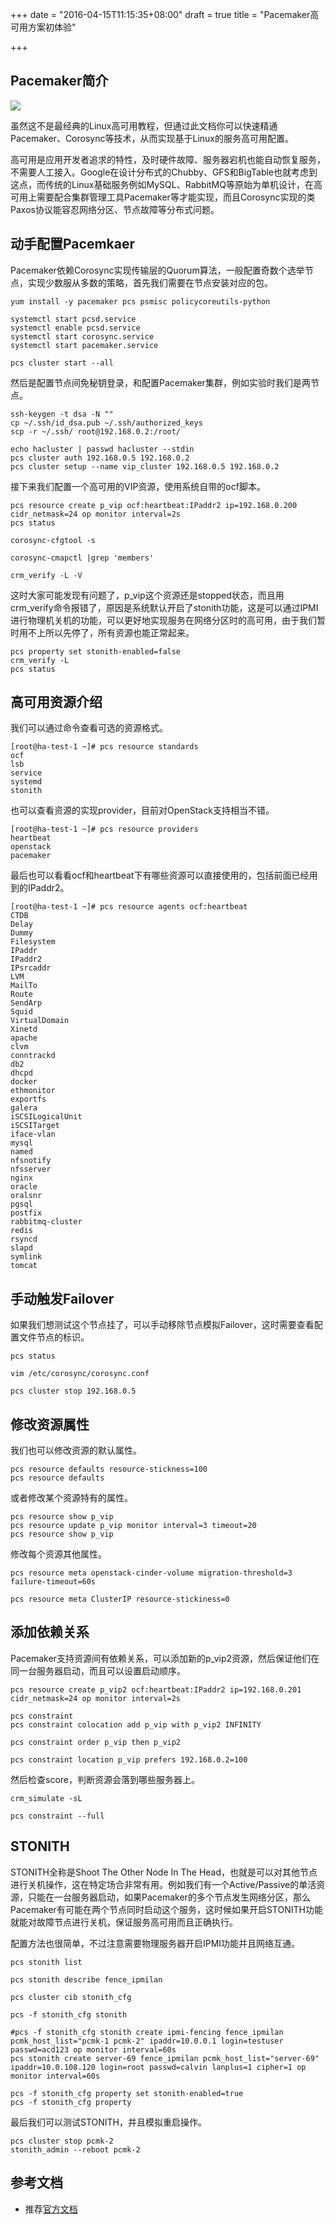+++
date = "2016-04-15T11:15:35+08:00"
draft = true
title = "Pacemaker高可用方案初体验"

+++

## Pacemaker简介

![](/images/pacemaker_logo.png)

虽然这不是最经典的Linux高可用教程，但通过此文档你可以快速精通Pacemaker、Corosync等技术，从而实现基于Linux的服务高可用配置。

高可用是应用开发者追求的特性，及时硬件故障、服务器宕机也能自动恢复服务，不需要人工接入。Google在设计分布式的Chubby、GFS和BigTable也就考虑到这点，而传统的Linux基础服务例如MySQL、RabbitMQ等原始为单机设计，在高可用上需要配合集群管理工具Pacemaker等才能实现，而且Corosync实现的类Paxos协议能容忍网络分区、节点故障等分布式问题。

## 动手配置Pacemkaer

Pacemaker依赖Corosync实现传输层的Quorum算法，一般配置奇数个选举节点，实现少数服从多数的策略，首先我们需要在节点安装对应的包。

```
yum install -y pacemaker pcs psmisc policycoreutils-python

systemctl start pcsd.service
systemctl enable pcsd.service
systemctl start corosync.service
systemctl start pacemaker.service

pcs cluster start --all
```

然后是配置节点间免秘钥登录，和配置Pacemaker集群，例如实验时我们是两节点。

```
ssh-keygen -t dsa -N ""
cp ~/.ssh/id_dsa.pub ~/.ssh/authorized_keys
scp -r ~/.ssh/ root@192.168.0.2:/root/

echo hacluster | passwd hacluster --stdin
pcs cluster auth 192.168.0.5 192.168.0.2
pcs cluster setup --name vip_cluster 192.168.0.5 192.168.0.2
```

接下来我们配置一个高可用的VIP资源，使用系统自带的ocf脚本。

```
pcs resource create p_vip ocf:heartbeat:IPaddr2 ip=192.168.0.200 cidr_netmask=24 op monitor interval=2s
pcs status

corosync-cfgtool -s

corosync-cmapctl |grep 'members'

crm_verify -L -V
```

这时大家可能发现有问题了，p_vip这个资源还是stopped状态，而且用crm_verify命令报错了，原因是系统默认开启了stonith功能，这是可以通过IPMI进行物理机关机的功能，可以更好地实现服务在网络分区时的高可用，由于我们暂时用不上所以先停了，所有资源也能正常起来。

```
pcs property set stonith-enabled=false
crm_verify -L
pcs status
```

## 高可用资源介绍

我们可以通过命令查看可选的资源格式。

```
[root@ha-test-1 ~]# pcs resource standards
ocf
lsb
service
systemd
stonith
```

也可以查看资源的实现provider，目前对OpenStack支持相当不错。

```
[root@ha-test-1 ~]# pcs resource providers
heartbeat
openstack
pacemaker
```

最后也可以看看ocf和heartbeat下有哪些资源可以直接使用的，包括前面已经用到的IPaddr2。

```
[root@ha-test-1 ~]# pcs resource agents ocf:heartbeat
CTDB
Delay
Dummy
Filesystem
IPaddr
IPaddr2
IPsrcaddr
LVM
MailTo
Route
SendArp
Squid
VirtualDomain
Xinetd
apache
clvm
conntrackd
db2
dhcpd
docker
ethmonitor
exportfs
galera
iSCSILogicalUnit
iSCSITarget
iface-vlan
mysql
named
nfsnotify
nfsserver
nginx
oracle
oralsnr
pgsql
postfix
rabbitmq-cluster
redis
rsyncd
slapd
symlink
tomcat
```

## 手动触发Failover

如果我们想测试这个节点挂了，可以手动移除节点模拟Failover，这时需要查看配置文件节点的标识。

```
pcs status

vim /etc/corosync/corosync.conf

pcs cluster stop 192.168.0.5
```

## 修改资源属性

我们也可以修改资源的默认属性。

```
pcs resource defaults resource-stickness=100
pcs resource defaults
```

或者修改某个资源特有的属性。

```
pcs resource show p_vip
pcs resource update p_vip monitor interval=3 timeout=20
pcs resource show p_vip
```

修改每个资源其他属性。

```
pcs resource meta openstack-cinder-volume migration-threshold=3 failure-timeout=60s

pcs resource meta ClusterIP resource-stickiness=0
```

## 添加依赖关系

Pacemaker支持资源间有依赖关系，可以添加新的p_vip2资源，然后保证他们在同一台服务器启动，而且可以设置启动顺序。

```
pcs resource create p_vip2 ocf:heartbeat:IPaddr2 ip=192.168.0.201 cidr_netmask=24 op monitor interval=2s

pcs constraint
pcs constraint colocation add p_vip with p_vip2 INFINITY

pcs constraint order p_vip then p_vip2

pcs constraint location p_vip prefers 192.168.0.2=100
```

然后检查score，判断资源会落到哪些服务器上。

```
crm_simulate -sL

pcs constraint --full
```

## STONITH

STONITH全称是Shoot The Other Node In The Head，也就是可以对其他节点进行关机操作，这在特定场合非常有用。例如我们有一个Active/Passive的单活资源，只能在一台服务器启动，如果Pacemaker的多个节点发生网络分区，那么Pacemaker有可能在两个节点同时启动这个服务，这时候如果开启STONITH功能就能对故障节点进行关机，保证服务高可用而且正确执行。

配置方法也很简单，不过注意需要物理服务器开启IPMI功能并且网络互通。

```
pcs stonith list

pcs stonith describe fence_ipmilan

pcs cluster cib stonith_cfg

pcs -f stonith_cfg stonith

#pcs -f stonith_cfg stonith create ipmi-fencing fence_ipmilan pcmk_host_list="pcmk-1 pcmk-2" ipaddr=10.0.0.1 login=testuser passwd=acd123 op monitor interval=60s
pcs stonith create server-69 fence_ipmilan pcmk_host_list="server-69" ipaddr=10.0.108.120 login=root passwd=calvin lanplus=1 cipher=1 op monitor interval=60s

pcs -f stonith_cfg property set stonith-enabled=true
pcs -f stonith_cfg property
```

最后我们可以测试STONITH，并且模拟重启操作。

```
pcs cluster stop pcmk-2
stonith_admin --reboot pcmk-2
```

## 参考文档

* 推荐[官方文档](http://clusterlabs.org/doc/en-US/Pacemaker/1.1-pcs/html-single/Clusters_from_Scratch/index.html)
